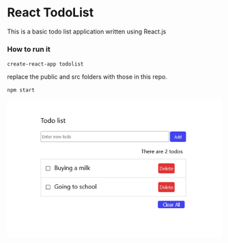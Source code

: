 # React TodoList

This is a basic todo list application written using React.js

### How to run it

```
create-react-app todolist
```
replace the public and src folders with those in this repo.
```
npm start
```

![This is an image](todolist.png)
